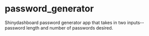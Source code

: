 # password_generator
Shinydashboard password generator app that takes in two inputs--password length and number of passwords desired.
